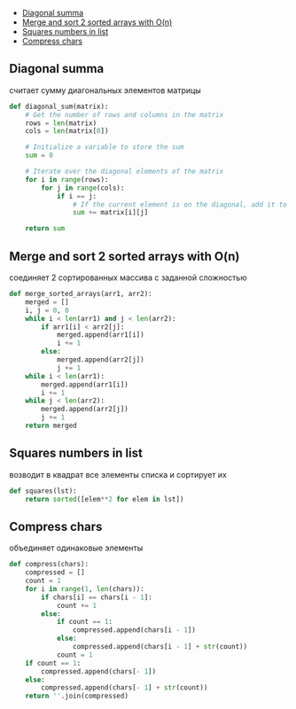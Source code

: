 + [Diagonal summa](#diagonal-summa)
+ [Merge and sort 2 sorted arrays with O(n)](#merge-and-sort-2-sorted-arrays-with-o(n))
+ [Squares numbers in list](#squares-numbers-in-list)
+ [Compress chars](#compress-chars)


## Diagonal summa

считает сумму диагональных элементов матрицы

```python
def diagonal_sum(matrix):
    # Get the number of rows and columns in the matrix
    rows = len(matrix)
    cols = len(matrix[0])

    # Initialize a variable to store the sum
    sum = 0

    # Iterate over the diagonal elements of the matrix
    for i in range(rows):
        for j in range(cols):
            if i == j:
                # If the current element is on the diagonal, add it to the sum
                sum += matrix[i][j]

    return sum

```


## Merge and sort 2 sorted arrays with O(n)

соединяет 2 сортированных массива с заданной сложностью

```python
def merge_sorted_arrays(arr1, arr2):
    merged = []
    i, j = 0, 0
    while i < len(arr1) and j < len(arr2):
        if arr1[i] < arr2[j]:
            merged.append(arr1[i])
            i += 1
        else:
            merged.append(arr2[j])
            j += 1
    while i < len(arr1):
        merged.append(arr1[i])
        i += 1
    while j < len(arr2):
        merged.append(arr2[j])
        j += 1
    return merged

```


## Squares numbers in list

возводит в квадрат все элементы списка и сортирует их

```python
def squares(lst):
    return sorted([elem**2 for elem in lst])

```


## Compress chars

объединяет одинаковые элементы

```python
def compress(chars):
    compressed = []
    count = 1
    for i in range(1, len(chars)):
        if chars[i] == chars[i - 1]:
            count += 1
        else:
            if count == 1:
                compressed.append(chars[i - 1])
            else:
                compressed.append(chars[i - 1] + str(count))
            count = 1
    if count == 1:
        compressed.append(chars[- 1])
    else:
        compressed.append(chars[- 1] + str(count))
    return ''.join(compressed)


```
